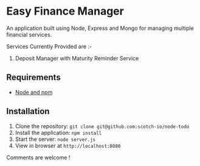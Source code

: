 # Easy Finance Manager

An application built using Node, Express and Mongo for managing multiple financial services.

Services Currently Provided are :-
1. Deposit Manager with Maturity Reminder Service

## Requirements

- [Node and npm](http://nodejs.org)

## Installation

1. Clone the repository: `git clone git@github.com:scotch-io/node-todo`
2. Install the application: `npm install`
3. Start the server: `node server.js`
4. View in browser at `http://localhost:8080`

Comments are welcome !
